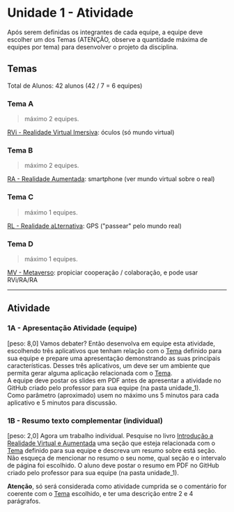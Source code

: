 # Unidade 1 - Atividade  

Após serem definidas os integrantes de cada equipe, a equipe deve escolher um dos Temas (ATENÇÃO, observe a quantidade máxima de equipes por tema) para desenvolver o projeto da disciplina.  

## Temas

Total de Alunos: 42 alunos (42 / 7 = 6 equipes)

### Tema A

> máximo 2 equipes.  

[RVi - Realidade Virtual Imersiva](README.md#realidade-virtual-imersiva-rv--rvi "RVi - Realidade Virtual Imersiva"): óculos (só mundo virtual)  

### Tema B

> máximo 2 equipes.  

[RA - Realidade Aumentada](README.md#realidade-virtual-aumentada-ra "RA - Realidade Aumentada"): smartphone (ver mundo virtual sobre o real)  

### Tema C

> máximo 1 equipes.  

[RL - Realidade aLternativa](README.md#realidade-virtual-alternativa "RL - Realidade aLternativa"): GPS ("passear" pelo mundo real)  

### Tema D

> máximo 1 equipes.  

[MV - Metaverso](README.md#metaverso "MV - Metaverso"): propiciar cooperação / colaboração, e pode usar RVi/RA/RA  

----------

## Atividade

### 1A - Apresentação Atividade (equipe)

\[peso: 8,0] Vamos debater? Então desenvolva em equipe esta atividade, escolhendo três aplicativos que tenham relação com o [Tema](#temas) definido para sua equipe e prepare uma apresentação demonstrando as suas principais características.  Desses três aplicativos, um deve ser um ambiente que permita gerar alguma aplicação relacionada com o [Tema](#temas).  
A equipe deve postar os slides em PDF antes de apresentar a atividade no GitHub criado pelo professor para sua equipe (na pasta unidade_1).  
Como parâmetro (aproximado) usem no máximo uns 5 minutos para cada aplicativo e 5 minutos para discussão.  

### 1B - Resumo texto complementar (individual)

\[peso: 2,0] Agora um trabalho individual. Pesquise no livro [Introdução a Realidade Virtual e Aumentada](RealidadeVirtual_imgs/Conceitos-rv-ra.pdf "Introdução a Realidade Virtual e Aumentada") uma seção que esteja relacionada com o [Tema](#temas "Tema") definido para sua equipe e descreva um resumo sobre está seção.  
Não esqueça de mencionar no resumo o seu nome, qual seção e o intervalo de página foi escolhido. O aluno deve postar o resumo em PDF no GitHub criado pelo professor para sua equipe (na pasta unidade_1).  

**Atenção**, só será considerada como atividade cumprida se o comentário for coerente com o [Tema](#temas "Tema") escolhido, e ter uma descrição entre 2 e 4 parágrafos.  
